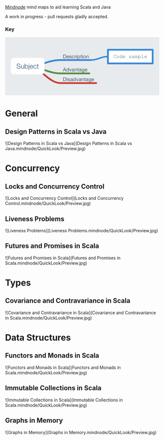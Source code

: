 [Mindnode](https://mindnode.com) mind maps to aid learning Scala and Java

A work in progress - pull requests gladly accepted.

### Key

![Key](./key.png)

# General

## Design Patterns in Scala vs Java

![Design Patterns in Scala vs Java](Design Patterns in Scala vs Java.mindnode/QuickLook/Preview.jpg)

# Concurrency

## Locks and Concurrency Control

![Locks and Concurrency Control](Locks and Concurrency Control.mindnode/QuickLook/Preview.jpg)

## Liveness Problems

![Liveness Problems](Liveness Problems.mindnode/QuickLook/Preview.jpg)

## Futures and Promises in Scala

![Futures and Promises in Scala](Futures and Promises in Scala.mindnode/QuickLook/Preview.jpg)

# Types

## Covariance and Contravariance in Scala

![Covariance and Contravariance in Scala](Covariance and Contravariance in Scala.mindnode/QuickLook/Preview.jpg)

# Data Structures

## Functors and Monads in Scala

![Functors and Monads in Scala](Functors and Monads in Scala.mindnode/QuickLook/Preview.jpg)

## Immutable Collections in Scala

![Immutable Collections in Scala](Immutable Collections in Scala.mindnode/QuickLook/Preview.jpg)

## Graphs in Memory

![Graphs in Memory](Graphs in Memory.mindnode/QuickLook/Preview.jpg)
